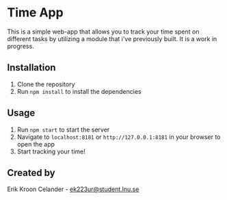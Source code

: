 # **Time App**

This is a simple web-app that allows you to track your time spent on different tasks by utilizing a module that i've previously built. It is a work in progress. 

## **Installation**

1. Clone the repository
2. Run `npm install` to install the dependencies

## **Usage**

1. Run `npm start` to start the server
2. Navigate to `localhost:8181` or `http://127.0.0.1:8181` in your browser to open the app
3. Start tracking your time!


## **Created by**

Erik Kroon Celander - ek223ur@student.lnu.se